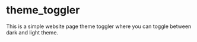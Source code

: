 # theme_toggler
This is a simple website page theme toggler where you can toggle between dark and light theme.
